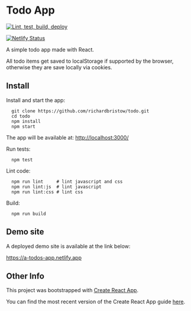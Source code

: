 # Todo App

[![Lint, test, build, deploy](https://github.com/richardbristow/todo/actions/workflows/ci-workflow.yml/badge.svg)](https://github.com/richardbristow/todo/actions/workflows/ci-workflow.yml)

[![Netlify Status](https://api.netlify.com/api/v1/badges/5e57b827-786d-4539-a1b4-48b5b4b12f35/deploy-status)](https://app.netlify.com/sites/a-todos-app/deploys)

A simple todo app made with React.

All todo items get saved to localStorage if supported by the browser, otherwise they are save locally via cookies.

## Install

Install and start the app:

```shell
  git clone https://github.com/richardbristow/todo.git
  cd todo
  npm install
  npm start
```

The app will be available at: <http://localhost:3000/>

Run tests:

```shell
  npm test
```

Lint code:

```shell
  npm run lint     # lint javascript and css
  npm run lint:js  # lint javascript
  npm run lint:css # lint css
```

Build:

```shell
  npm run build
```

## Demo site

A deployed demo site is available at the link below:

<https://a-todos-app.netlify.app>

## Other Info

This project was bootstrapped with [Create React App](https://github.com/facebookincubator/create-react-app).

You can find the most recent version of the Create React App guide [here](https://github.com/facebookincubator/create-react-app/blob/master/packages/react-scripts/template/README.md).
